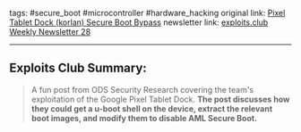 tags: #secure_boot #microcontroller #hardware_hacking
original link:  [Pixel Tablet Dock (korlan) Secure Boot Bypass](https://oddsolutions.github.io/Pixel-Tablet-Dock-Secure-Boot-Bypass/?ref=blog.exploits.club)
newsletter link: [exploits.club Weekly Newsletter 28](https://blog.exploits.club/exploits-club-weekly-newsletter-28/)  

---
## Exploits Club Summary:
> A fun post from ODS Security Research covering the team's exploitation of the Google Pixel Tablet Dock. **The post discusses how they could get a u-boot shell on the device, extract the relevant boot images, and modify them to disable AML Secure Boot.** 